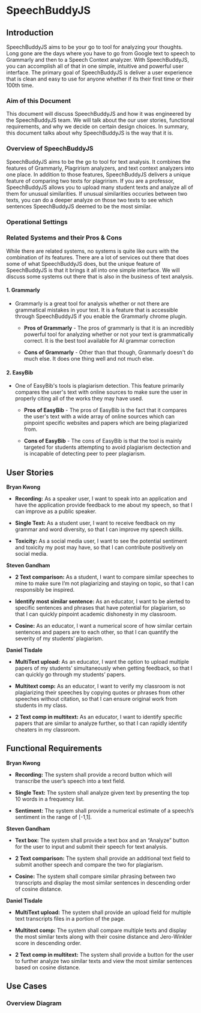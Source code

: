 # SpeechBuddyJS

## Introduction 

SpeechBuddyJS aims to be your go to tool for analyzing your thoughts. Long gone are the days where you have to go from Google text to speech to Grammarly and then to a Speech Context analyzer. With SpeechBuddyJS, you can accomplish all of that in one simple, intuitive and powerful user interface. The primary goal of SpeechBuddyJS is deliver a user experience that is clean and easy to use for anyone whether if its their first time or their 100th time. 

### Aim of this Document

This document will discuss SpeechBuddyJS and how it was engineered by the SpeechBuddyJS team. We will talk about the our user stories, functional requirements, and why we decide on certain design choices. In summary, this document talks about why SpeechBuddyJS is the way that it is. 

### Overview of SpeechBuddyJS

SpeechBuddyJS aims to be the go to tool for text analysis. It combines the features of Grammarly, Plagrirism analyzers, and text context analyzers into one place. In addition to those features, SpeechBuddyJS delivers a unique feature of comparing two texts for plagrirism. If you are a professor, SpeechBuddyJS allows you to upload many student texts and analyze all of them for unusual similarities. If unusual similarities occuries between two texts, you can do a deeper analyze on those two texts to see which sentences SpeechBuddyJS deemed to be the most similar. 

### Operational Settings 

### Related Systems and their Pros & Cons

While there are related systems, no systems is quite like ours with the combination of its features. There are a lot of services out there that does some of what SpeechBuddyJS does, but the unique feature of SpeechBuddyJS is that it brings it all into one simple interface. We will discuss some systems out there that is also in the business of text analysis. 

#### 1. Grammarly 
  * Grammarly is a great tool for analysis whether or not there are grammatical mistakes in your text. It is a feature that is accessible through SpeechBuddyJS if you enable the Grammarly chrome plugin. 

    * **Pros of Grammarly** - 
The pros of grammarly is that it is an incredibly powerful tool for analyzing whether or not your text is grammatically correct. It is the best tool available for AI grammar correction

    * **Cons of Grammarly** - 
Other than that though, Grammarly doesn't do much else. It does one thing well and not much else.

#### 2. EasyBib
  * One of EasyBib's tools is plagiarism detection. This feature primarily compares the user's text with online sources to make sure the user in properly citing all of the works they may have used.

    * **Pros of EasyBib** - 
The pros of EasyBib is the fact that it compares the user's text with a wide array of online sources which can pinpoint specific websites and papers which are being plagiarized from. 

    * **Cons of EasyBib** - 
The cons of EasyBib is that the tool is mainly targeted for students attempting to avoid plagiarism dectection and is incapable of detecting peer to peer plagiarism. 

## User Stories
**Bryan Kwong**
  * **Recording:** 
As a speaker user, I want to speak into an application and have the application provide feedback to me about my speech, so that I can improve as a public speaker. 

  * **Single Text:**
As a student user, I want to receive feedback on my grammar and word diversity, so that I can improve my speech skills. 
	
  * **Toxicity:**
As a social media user, I want to see the potential sentiment and toxicity my post may have, so that I can contribute positively on social media.

**Steven Gandham**
  * **2 Text comparison:**
As a student, I want to compare similar speeches to mine to make sure I’m not plagiarizing and staying on topic, so that I can responsibly be inspired.

  * **Identify most similar sentence:**
As an educator, I want to be alerted to specific sentences and phrases that have potential for plagiarism, so that I can quickly pinpoint academic dishonesty in my classroom.

  * **Cosine:**
As an educator, I want a numerical score of how similar certain sentences and papers are to each other, so that I can quantify the severity of my students’ plagiarism.

**Daniel Tisdale**
  * **MultiText upload:**
As an educator, I want the option to upload multiple papers of my students’ simultaneously when getting feedback, so that I can quickly go through my students’ papers. 

  * **Multitext comp:**
As an educator, I want to verify my classroom is not plagiarizing their speeches by copying quotes or phrases from other speeches without citation, so that I can ensure original work from students in my class. 

  * **2 Text comp in multitext:**
As an educator, I want to identify specific papers that are similar to analyze further, so that I can rapidly identify cheaters in my classroom.

## Functional Requirements 
**Bryan Kwong**
  * **Recording:**
The system shall provide a record button which will transcribe the user’s speech into a text field.

  * **Single Text:**
The system shall analyze given text by presenting the top 10 words in a frequency list.

  * **Sentiment:**
The system shall provide a numerical estimate of a speech’s sentiment in the range of [-1,1].
	
**Steven Gandham**
  * **Text box:**
The system shall provide a text box and an “Analyze” button for the user to input and submit their speech for text analysis.

  * **2 Text comparison:**
The system shall provide an additional text field to submit another speech and compare the two for plagiarism. 

  * **Cosine:**
The system shall compare similar phrasing between two transcripts and display the most similar sentences in descending order of cosine distance. 

**Daniel Tisdale**
  * **MultiText upload:**
The system shall provide an upload field for multiple text transcripts files in a portion of the page. 

  * **Multitext comp:**
The system shall compare multiple texts and display the most similar texts along with their cosine distance and Jero-Winkler score in descending order. 

  * **2 Text comp in multitext:**
The system shall provide a button for the user to further analyze two similar texts and view the most similar sentences based on cosine distance. 

## Use Cases 
 
### Overview Diagram
